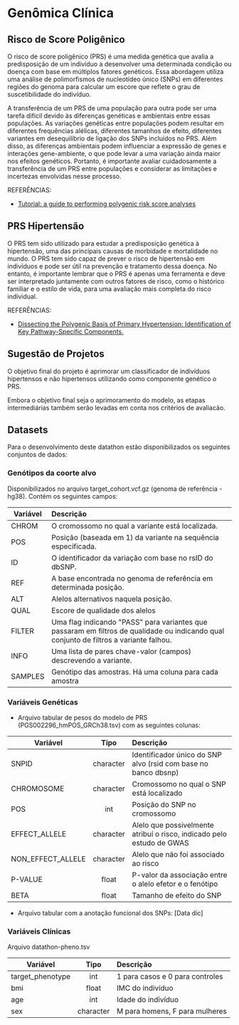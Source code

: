 # Genômica Clínica

## Risco de Score Poligênico

O risco de score poligênico (PRS) é uma medida genética que avalia a predisposição de um indivíduo a desenvolver uma determinada condição ou doença com base em múltiplos fatores genéticos. Essa abordagem utiliza uma análise de polimorfismos de nucleotídeo único (SNPs) em diferentes regiões do genoma para calcular um escore que reflete o grau de suscetibilidade do indivíduo.

A transferência de um PRS de uma população para outra pode ser uma tarefa difícil devido às diferenças genéticas e ambientais entre essas populações. As variações genéticas entre populações podem resultar em diferentes frequências alélicas, diferentes tamanhos de efeito, diferentes variantes em desequilíbrio de ligação dos SNPs incluídos no PRS. Além disso, as diferenças ambientais podem influenciar a expressão de genes e interações gene-ambiente, o que pode levar a uma variação ainda maior nos efeitos genéticos. Portanto, é importante avaliar cuidadosamente a transferência de um PRS entre populações e considerar as limitações e incertezas envolvidas nesse processo.

REFERÊNCIAS:

- [Tutorial: a guide to performing polygenic risk score analyses](https://doi.org/10.1038/s41596-020-0353-1)

## PRS Hipertensão

O PRS tem sido utilizado para estudar a predisposição genética à hipertensão, uma das principais causas de morbidade e mortalidade no mundo. O PRS tem sido capaz de prever o risco de hipertensão em indivíduos e pode ser útil na prevenção e tratamento dessa doença. No entanto, é importante lembrar que o PRS é apenas uma ferramenta e deve ser interpretado juntamente com outros fatores de risco, como o histórico familiar e o estilo de vida, para uma avaliação mais completa do risco individual.

REFERÊNCIAS:

- [Dissecting the Polygenic Basis of Primary Hypertension: Identification of Key Pathway-Specific Components.](https://doi.org/10.3389/fcvm.2022.814502)

## Sugestão de Projetos

O objetivo final do projeto é aprimorar um classificador de indivíduos hipertensos e não hipertensos utilizando como componente genético o PRS.

Embora o objetivo final seja o aprimoramento do modelo, as etapas intermediárias também serão levadas em conta nos critérios de avaliacão.

## Datasets

Para o desenvolvimento deste datathon estão disponibilizados os seguintes conjuntos de dados:

### Genótipos da coorte alvo
Disponibilizados no arquivo target_cohort.vcf.gz (genoma de referência - hg38). Contém os seguintes campos:

| Variável         | Descrição | 
|--------------|:-----|
| CHROM |  O cromossomo no qual a variante está localizada.  |
| POS      |  Posição (baseada em 1) da variante na sequência especificada. |
| ID      |  O identificador da variação com base no rsID do dbSNP. |
| REF      |  A base encontrada no genoma de referência em determinada posição. |
| ALT      |  Alelos alternativos naquela posição. |
| QUAL      |  Escore de qualidade dos alelos |
| FILTER      |  Uma flag indicando "PASS" para variantes que passaram em filtros de qualidade ou indicando qual conjunto de filtros a variante falhou. |
| INFO      |  Uma lista de pares chave-valor (campos) descrevendo a variante. |
| SAMPLES      |  Genótipo das amostras. Há uma coluna para cada amostra |


### Variáveis Genéticas

- Arquivo tabular de pesos do modelo de PRS (PGS002296_hmPOS_GRCh38.tsv) com as seguintes colunas:

| Variável         | Tipo | Descrição |
|--------------|:-----:|:-----------|
| SNPID |  character |       Identificador único do SNP alvo (rsid com base no banco dbsnp) |
| CHROMOSOME      |  character |          Cromossomo no qual o SNP está localizado |
| POS      |  int |         Posição do SNP no cromossomo |
| EFFECT_ALLELE      |  character |          Alelo que possivelmente atribuí o risco, indicado pelo estudo de GWAS |
| NON_EFFECT_ALLELE      |  character |          Alelo que não foi associado ao risco |
| P-VALUE      |  float |          P-valor da associação entre o alelo efetor e o fenótipo |
| BETA      |  float |          Tamanho de efeito do SNP |


- Arquivo tabular com a anotação funcional dos SNPs: [Data dic]

### Variáveis Clínicas
Arquivo datathon-pheno.tsv

| Variável         | Tipo | Descrição |
|--------------|:-----:|:-----------|
| target_phenotype |  int |        1 para casos e 0 para controles |
| bmi      |  float |          IMC do indivíduo |
| age      |  int |          Idade do indivíduo |
| sex      |  character |          M para homens, F para mulheres |

